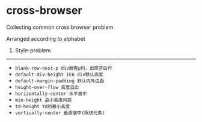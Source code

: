cross-browser
============

Collecting common cross browser problem


Arranged according to alphabet
1. Style-problem
--------------------------------
- `blank-row-nest-p div嵌套p时，出现空白行`
- `default-div-height IE6 div默认高度`
- `default-margin-padding 默认内外边距`
- `height-over-flow 高度溢出`
- `horizontally-center 水平居中`
- `min-height 最小高度问题`
- `td-height td的最小高度`
- `vertically-center 垂直居中(限块元素)`